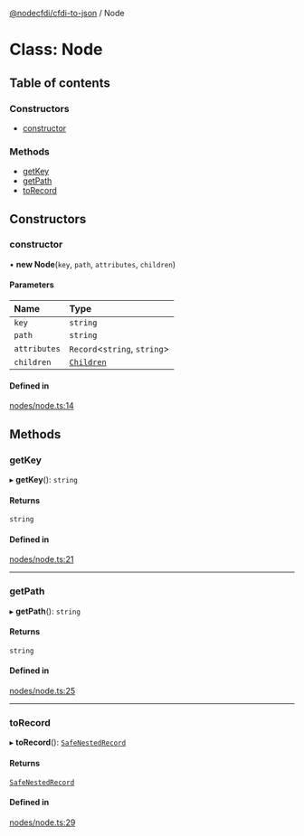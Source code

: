 [@nodecfdi/cfdi-to-json](../README.md) / Node

# Class: Node

## Table of contents

### Constructors

- [constructor](Node.md#constructor)

### Methods

- [getKey](Node.md#getkey)
- [getPath](Node.md#getpath)
- [toRecord](Node.md#torecord)

## Constructors

### constructor

• **new Node**(`key`, `path`, `attributes`, `children`)

#### Parameters

| Name | Type |
| :------ | :------ |
| `key` | `string` |
| `path` | `string` |
| `attributes` | `Record`<`string`, `string`\> |
| `children` | [`Children`](Children.md) |

#### Defined in

[nodes/node.ts:14](https://github.com/nodecfdi/cfdi-to-json/blob/28507e4/src/nodes/node.ts#L14)

## Methods

### getKey

▸ **getKey**(): `string`

#### Returns

`string`

#### Defined in

[nodes/node.ts:21](https://github.com/nodecfdi/cfdi-to-json/blob/28507e4/src/nodes/node.ts#L21)

___

### getPath

▸ **getPath**(): `string`

#### Returns

`string`

#### Defined in

[nodes/node.ts:25](https://github.com/nodecfdi/cfdi-to-json/blob/28507e4/src/nodes/node.ts#L25)

___

### toRecord

▸ **toRecord**(): [`SafeNestedRecord`](../interfaces/SafeNestedRecord.md)

#### Returns

[`SafeNestedRecord`](../interfaces/SafeNestedRecord.md)

#### Defined in

[nodes/node.ts:29](https://github.com/nodecfdi/cfdi-to-json/blob/28507e4/src/nodes/node.ts#L29)
